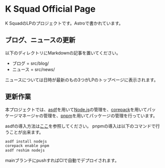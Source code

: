 # K Squad Official Page

K SquadのLPのプロジェクトです。Astroで書かれています。

## ブログ、ニュースの更新

以下のディレクトリにMarkdownの記事を置いてください。

- ブログ = src/blog/
- ニュース = src/news/

ニュースについては日時が最新のもの3つがLPのトップページに表示されます。

## 更新作業

本プロジェクトでは、[asdf](https://asdf-vm.com/)を用いて[Node.js](https://nodejs.org)の管理を、[corepack](https://github.com/nodejs/corepack)を用いてパッケージマネージャの管理を、[pnpm](https://pnpm.io/)を用いてパッケージの管理を行っています。

asdfの導入方法は[ここ](https://asdf-vm.com/guide/getting-started.html)を参照してください。
pnpmの導入は以下のコマンドで行うことが出来ます。

```bash
asdf install nodejs
corepack enable pnpm
asdf reshim nodejs
```

mainブランチにpushすればCIで自動でデプロイされます。
